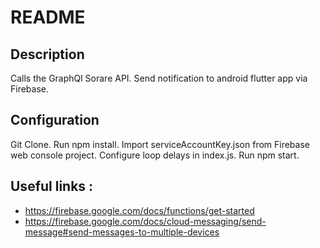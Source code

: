 # README

## Description

Calls the GraphQl Sorare API.
Send notification to android flutter app via Firebase.

## Configuration

Git Clone.
Run npm install.
Import serviceAccountKey.json from Firebase web console project.
Configure loop delays in index.js.
Run npm start.

## Useful links :

- https://firebase.google.com/docs/functions/get-started
- https://firebase.google.com/docs/cloud-messaging/send-message#send-messages-to-multiple-devices
